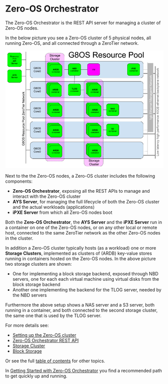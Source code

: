 # Zero-OS Orchestrator

The Zero-OS Orchestrator is the REST API server for managing a cluster of Zero-OS nodes.

In the below picture you see a Zero-OS cluster of 5 physical nodes, all running Zero-OS, and all connected through a ZeroTier network.

![Architecture](resource-pool.png)

Next to the the Zero-OS nodes, a Zero-OS cluster includes the following components:
- **Zero-OS Orchestrator**, exposing all the REST APIs to manage and interact with the Zero-OS cluster
- **AYS Server**, for managing the full lifecycle of both the Zero-OS cluster and the actual workloads (applications)
- **iPXE Server** from which all Zero-OS nodes boot

Both the **Zero-OS Orchestrator**, the **AYS Server** and the **iPXE Server** run in a container on one of the Zero-OS nodes, or on any other local or remote host, connected to the same ZeroTier network as the other Zero-OS nodes in the cluster.

In addition a Zero-OS cluster typically hosts (as a workload) one or more **Storage Clusters**, implemented as clusters of (ARDB) key-value stores running in containers hosted on the Zero-OS nodes. In the above picture two storage clusters are shown:
- One for implementing a block storage backend, exposed through NBD servers, one for each each virtual machine using virtual disks from the block storage backend
- Another one implementing the backend for the TLOG server, needed by the NBD servers

Furthermore the above setup shows a NAS server and a S3 server, both running in a container, and both connected to the second storage cluster, the same one that is used by the TLOG server.

For more details see:
* [Setting up the Zero-OS cluster](setup/setup.md)
* [Zero-OS Orchestrator REST API](api.md)
* [Storage Cluster](storagecluster/storagecluster.md)
* [Block Storage](blockstorage/blockstorage.md)

Or see the full [table of contents](SUMMARY.md) for other topics.

In [Getting Started with Zero-OS Orchestrator](gettingstarted/gettingstarted.md) you find a recommended path to get quickly up and running.
